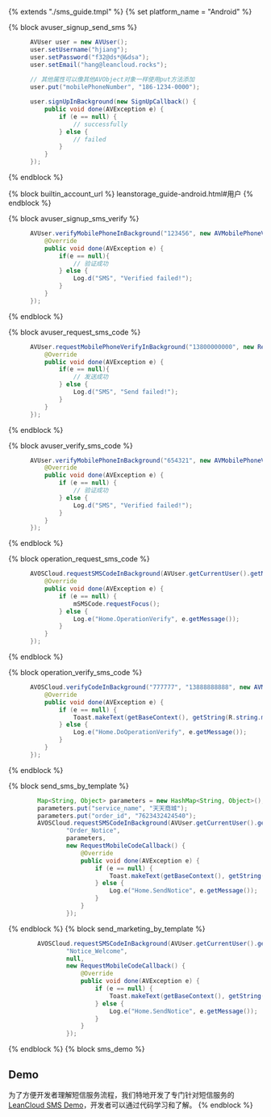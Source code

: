 {% extends "./sms_guide.tmpl" %}
{% set platform_name = "Android" %}

{% block avuser_signup_send_sms %}
  ```java
        AVUser user = new AVUser();
        user.setUsername("hjiang");
        user.setPassword("f32@ds*@&dsa");
        user.setEmail("hang@leancloud.rocks");
        
        // 其他属性可以像其他AVObject对象一样使用put方法添加
        user.put("mobilePhoneNumber", "186-1234-0000");

        user.signUpInBackground(new SignUpCallback() {
            public void done(AVException e) {
                if (e == null) {
                    // successfully
                } else {
                    // failed
                }
            }
        });
  ```
{% endblock %}

{% block builtin_account_url %}
leanstorage_guide-android.html#用户
{% endblock %}

{% block avuser_signup_sms_verify %}
  ```java
        AVUser.verifyMobilePhoneInBackground("123456", new AVMobilePhoneVerifyCallback() {
            @Override
            public void done(AVException e) {
                if(e == null){
                    // 验证成功
                } else {
                    Log.d("SMS", "Verified failed!");
                }
            }
        });
  ```
{% endblock %}

{% block avuser_request_sms_code %}
  ```java
        AVUser.requestMobilePhoneVerifyInBackground("13800000000", new RequestMobileCodeCallback() {
            @Override
            public void done(AVException e) {
                if(e == null){
                    // 发送成功
                } else {
                    Log.d("SMS", "Send failed!");
                }
            }
        });
  ```
{% endblock %}

{% block avuser_verify_sms_code %}
  ```java
        AVUser.verifyMobilePhoneInBackground("654321", new AVMobilePhoneVerifyCallback() {
            @Override
            public void done(AVException e) {
                if (e == null) {
                    // 验证成功
                } else {
                    Log.d("SMS", "Verified failed!");
                }
            }
        });
  ```
{% endblock %}

{% block operation_request_sms_code %}
  ```java
        AVOSCloud.requestSMSCodeInBackground(AVUser.getCurrentUser().getMobilePhoneNumber(), "某应用", "具体操作名称", 10, new RequestMobileCodeCallback() {
            @Override
            public void done(AVException e) {
                if (e == null) {
                    mSMSCode.requestFocus();
                } else {
                    Log.e("Home.OperationVerify", e.getMessage());
                }
            }
        });
  ```
{% endblock %}

{% block operation_verify_sms_code %}
  ```java
        AVOSCloud.verifyCodeInBackground("777777", "13888888888", new AVMobilePhoneVerifyCallback() {
            @Override
            public void done(AVException e) {
                if (e == null) {
                    Toast.makeText(getBaseContext(), getString(R.string.msg_operation_valid), Toast.LENGTH_SHORT).show();
                } else {
                    Log.e("Home.DoOperationVerify", e.getMessage());
                }
            }
        });
  ```
{% endblock %}

{% block send_sms_by_template %}
```java
        Map<String, Object> parameters = new HashMap<String, Object>();
        parameters.put("service_name", "天天商城");
        parameters.put("order_id", "7623432424540");
        AVOSCloud.requestSMSCodeInBackground(AVUser.getCurrentUser().getMobilePhoneNumber(),
                "Order_Notice",
                parameters,
                new RequestMobileCodeCallback() {
                    @Override
                    public void done(AVException e) {
                        if (e == null) {
                            Toast.makeText(getBaseContext(), getString(R.string.msg_notice_sent), Toast.LENGTH_SHORT).show();
                        } else {
                            Log.e("Home.SendNotice", e.getMessage());
                        }
                    }
                });
```
{% endblock %}
{% block send_marketing_by_template %}
```java
        AVOSCloud.requestSMSCodeInBackground(AVUser.getCurrentUser().getMobilePhoneNumber(),
                "Notice_Welcome",
                null,
                new RequestMobileCodeCallback() {
                    @Override
                    public void done(AVException e) {
                        if (e == null) {
                            Toast.makeText(getBaseContext(), getString(R.string.msg_notice_sent), Toast.LENGTH_SHORT).show();
                        } else {
                            Log.e("Home.SendNotice", e.getMessage());
                        }
                    }
                });
```
{% endblock %}
{% block sms_demo %}
## Demo

为了方便开发者理解短信服务流程，我们特地开发了专门针对短信服务的 [LeanCloud SMS Demo](https://github.com/wujun4code/LeanCloud_SMS_Tutorial)，开发者可以通过代码学习和了解。
{% endblock %}
